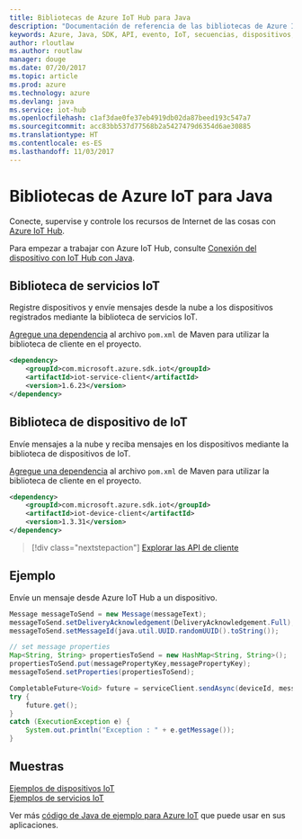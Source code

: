 ```yaml
---
title: Bibliotecas de Azure IoT Hub para Java
description: "Documentación de referencia de las bibliotecas de Azure IoT Hub para Java"
keywords: Azure, Java, SDK, API, evento, IoT, secuencias, dispositivos, iot hub
author: rloutlaw
ms.author: routlaw
manager: douge
ms.date: 07/20/2017
ms.topic: article
ms.prod: azure
ms.technology: azure
ms.devlang: java
ms.service: iot-hub
ms.openlocfilehash: c1af3dae0fe37eb4919db02da87beed193c547a7
ms.sourcegitcommit: acc83bb537d77568b2a5427479d6354d6ae30885
ms.translationtype: HT
ms.contentlocale: es-ES
ms.lasthandoff: 11/03/2017
---
```

# <a name="azure-iot-libraries-for-java"></a>Bibliotecas de Azure IoT para Java

Conecte, supervise y controle los recursos de Internet de las cosas con [Azure IoT Hub](https://docs.microsoft.com/azure/iot-hub/iot-hub-what-is-iot-hub).

Para empezar a trabajar con Azure IoT Hub, consulte [Conexión del dispositivo con IoT Hub con Java](/azure/iot-hub/iot-hub-java-java-getstarted).

## <a name="iot-service-library"></a>Biblioteca de servicios IoT

Registre dispositivos y envíe mensajes desde la nube a los dispositivos registrados mediante la biblioteca de servicios IoT.

[Agregue una dependencia](https://maven.apache.org/guides/getting-started/index.html#How_do_I_use_external_dependencies) al archivo `pom.xml` de Maven para utilizar la biblioteca de cliente en el proyecto.  

```XML
<dependency>
    <groupId>com.microsoft.azure.sdk.iot</groupId>
    <artifactId>iot-service-client</artifactId>
    <version>1.6.23</version>
</dependency>
```   

## <a name="iot-device-library"></a>Biblioteca de dispositivo de IoT

Envíe mensajes a la nube y reciba mensajes en los dispositivos mediante la biblioteca de dispositivos de IoT.

[Agregue una dependencia](https://maven.apache.org/guides/getting-started/index.html#How_do_I_use_external_dependencies) al archivo `pom.xml` de Maven para utilizar la biblioteca de cliente en el proyecto.  

```XML
<dependency>
    <groupId>com.microsoft.azure.sdk.iot</groupId>
    <artifactId>iot-device-client</artifactId>
    <version>1.3.31</version>
</dependency>
```

> [!div class="nextstepaction"]
> [Explorar las API de cliente](/java/api/overview/azure/iot/clientlibrary)   

## <a name="example"></a>Ejemplo

Envíe un mensaje desde Azure IoT Hub a un dispositivo.

```java
Message messageToSend = new Message(messageText);
messageToSend.setDeliveryAcknowledgement(DeliveryAcknowledgement.Full);
messageToSend.setMessageId(java.util.UUID.randomUUID().toString());

// set message properties
Map<String, String> propertiesToSend = new HashMap<String, String>();
propertiesToSend.put(messagePropertyKey,messagePropertyKey);
messageToSend.setProperties(propertiesToSend);

CompletableFuture<Void> future = serviceClient.sendAsync(deviceId, messageToSend);
try {
    future.get();
}
catch (ExecutionException e) {
    System.out.println("Exception : " + e.getMessage());
}
```


## <a name="samples"></a>Muestras

[Ejemplos de dispositivos IoT](https://github.com/Azure/azure-iot-sdk-java/tree/master/device/iot-device-samples)     
[Ejemplos de servicios IoT](https://github.com/Azure/azure-iot-sdk-java/tree/master/service/iot-service-samples)

Ver más [código de Java de ejemplo para Azure IoT](https://azure.microsoft.com/resources/samples/?platform=java&term=iot) que puede usar en sus aplicaciones.
